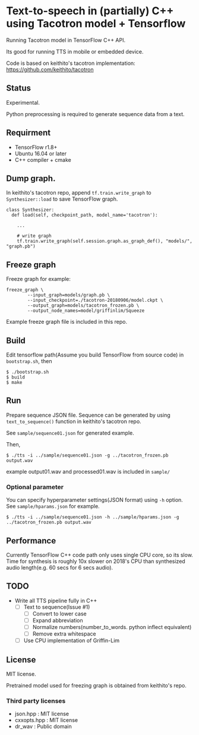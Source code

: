 # Text-to-speech in (partially) C++ using Tacotron model + Tensorflow

Running Tacotron model in TensorFlow C++ API.

Its good for running TTS in mobile or embedded device.

Code is based on keithito's tacotron implementation: https://github.com/keithito/tacotron

## Status

Experimental.

Python preprocessing is required to generate sequence data from a text.

## Requirment

* TensorFlow r1.8+
* Ubuntu 16.04 or later
* C++ compiler + cmake

## Dump graph.

In keithito's tacotron repo, append `tf.train.write_graph` to `Synthesizer::load` to save TensorFlow graph.

```
class Synthesizer:
  def load(self, checkpoint_path, model_name='tacotron'):

    ...

    # write graph
    tf.train.write_graph(self.session.graph.as_graph_def(), "models/", "graph.pb")
```

## Freeze graph

Freeze graph for example:

```
freeze_graph \
        --input_graph=models/graph.pb \
        --input_checkpoint=./tacotron-20180906/model.ckpt \
        --output_graph=models/tacotron_frozen.pb \
        --output_node_names=model/griffinlim/Squeeze
```

Example freeze graph file is included in this repo.

## Build

Edit tensorflow path(Assume you build TensorFlow from source code) in `bootstrap.sh`, then

```
$ ./bootstrap.sh
$ build
$ make
```

## Run

Prepare sequence JSON file.
Sequence can be generated by using `text_to_sequence()` function in keithito's tacotron repo.

See `sample/sequence01.json` for generated example.

Then,

```
$ ./tts -i ../sample/sequence01.json -g ../tacotron_frozen.pb output.wav
```

example output01.wav and processed01.wav is included in `sample/`

### Optional parameter

You can specify hyperparameter settings(JSON format) using `-h` option.
See `sample/hparams.json` for example.

```
$ ./tts -i ../sample/sequence01.json -h ../sample/hparams.json -g ../tacotron_frozen.pb output.wav
```

## Performance

Currently TensorFlow C++ code path only uses single CPU core, so its slow.
Time for synthesis is roughly 10x slower on 2018's CPU than synthesized audio length(e.g. 60 secs for 6 secs audio).

## TODO

* Write all TTS pipeline fully in C++
  * [ ] Text to sequence(Issue #1)
    * [ ] Convert to lower case
    * [ ] Expand abbreviation
    * [ ] Normalize numbers(number_to_words. python inflect equivalent)
    * [ ] Remove extra whitespace
  * [ ] Use CPU implementation of Griffin-Lim

## License

MIT license.

Pretrained model used for freezing graph is obtained from keithito's repo.

### Third party licenses

- json.hpp : MIT license
- cxxopts.hpp : MIT license
- dr_wav : Public domain
